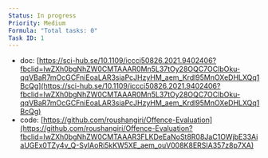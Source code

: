```yaml
---
Status: In progress
Priority: Medium
Formula: "Total tasks: 0"
Task ID: 1
---
```

- doc: [https://sci-hub.se/10.1109/iccci50826.2021.9402406?fbclid=IwZXh0bgNhZW0CMTAAAR0Mn5L37tOy28OQC7OClbOku-qqVBaR7mOcGCFniEoaLAR3siaPcJHzyHM_aem_Krdl95MnOXeDHLXQq1BcQg](https://sci-hub.se/10.1109/iccci50826.2021.9402406?fbclid=IwZXh0bgNhZW0CMTAAAR0Mn5L37tOy28OQC7OClbOku-qqVBaR7mOcGCFniEoaLAR3siaPcJHzyHM_aem_Krdl95MnOXeDHLXQq1BcQg)
- code: [https://github.com/roushangiri/Offence-Evaluation](https://github.com/roushangiri/Offence-Evaluation?fbclid=IwZXh0bgNhZW0CMTAAAR3FLKDeEaNoSt8R08JaC1OWjbE33AiaUGEx0TZy4v_Q-SyIAoRi5kKW5XE_aem_ouV008K8ERSIA357z8p7XA)